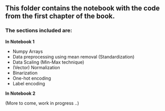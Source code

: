 ## **This folder contains the notebook with the code from the first chapter of the book.**
### The sections included are:
**In Notebook 1**
- Numpy Arrays
- Data preprocessing using mean removal (Standardization)
- Data Scaling (Min-Max technique)
- (Vector) Normalization
- Binarization
- One-hot encoding
- Label encoding

**In Notebook 2**


(More to come, work in progress ..)